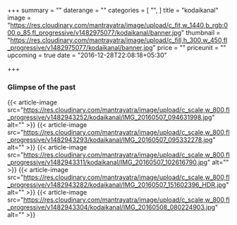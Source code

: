 +++
summary = ""
daterange = ""
categories = [
  "",
]
title = "kodaikanal"
image = "https://res.cloudinary.com/mantrayatra/image/upload/c_fit,w_1440,b_rgb:000,o_85,fl_progressive/v1482975077/kodaikanal/banner.jpg"
thumbnail = "https://res.cloudinary.com/mantrayatra/image/upload/c_fill,h_300,w_450,fl_progressive/v1482975077/kodaikanal/banner.jpg"
price = ""
priceunit = ""
upcoming = true
date = "2016-12-28T22:08:18+05:30"

+++

### Glimpse of the past
{{< article-image src="https://res.cloudinary.com/mantrayatra/image/upload/c_scale,w_800,fl_progressive/v1482943252/kodaikanal/IMG_20160507_094631998.jpg" alt="" >}}
{{< article-image src="https://res.cloudinary.com/mantrayatra/image/upload/c_scale,w_800,fl_progressive/v1482943293/kodaikanal/IMG_20160507_095332278.jpg" alt="" >}}
{{< article-image src="https://res.cloudinary.com/mantrayatra/image/upload/c_scale,w_800,fl_progressive/v1482943311/kodaikanal/IMG_20160507_102616790.jpg" alt="" >}}
{{< article-image src="https://res.cloudinary.com/mantrayatra/image/upload/c_scale,w_800,fl_progressive/v1482943282/kodaikanal/IMG_20160507_151602396_HDR.jpg" alt="" >}}
{{< article-image src="https://res.cloudinary.com/mantrayatra/image/upload/c_scale,w_800,fl_progressive/v1482943304/kodaikanal/IMG_20160508_080224903.jpg" alt="" >}}
